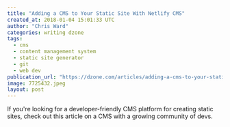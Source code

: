 ```yaml
---
title: "Adding a CMS to Your Static Site With Netlify CMS"
created_at: 2018-01-04 15:01:33 UTC
author: "Chris Ward"
categories: writing dzone
tags:
  - cms
  - content management system
  - static site generator
  - git
  - web dev
publication_url: "https://dzone.com/articles/adding-a-cms-to-your-static-site-with-netlify-cms"
image: 7725432.jpeg
layout: post
---
```

If you're looking for a developer-friendly CMS platform for creating static sites, check out this article on a CMS with a growing community of devs.

